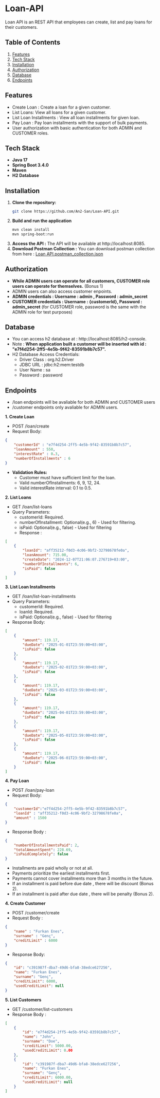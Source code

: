 # Loan-API
Loan API is an REST API that employees can create, list and pay loans for their customers.

## Table of Contents
1. [Features](#features)
2. [Tech Stack](#tech-stack)
3. [Installation](#installation)
4. [Authorization](#authorization)
5. [Database](#database)
6. [Endpoints](#endpoints)

## Features
- Create Loan : Create a loan for a given customer.
- List Loans: View all loans for a given customer.
- List Loan Installments : View all loan installments for given loan.
- Pay Loan : Pay loan installments with the support of bulk payments.
- User authorization with basic authentication for both ADMIN and CUSTOMER roles.

## Tech Stack
- **Java 17**
- **Spring Boot 3.4.0**
- **Maven**
- **H2 Database**

## Installation
1. **Clone the repository:**
   ```bash
   git clone https://github.com/An2-San/Loan-API.git
   ```
2. **Build and run the application**
   ```bash
   mvn clean install
   mvn spring-boot:run
   ```
3. **Access the API :**
   The API will be available at http://localhost:8085.
4. **Download Postman Collection :**
   You can download postman collection from here : [Loan API.postman_collection.json](https://github.com/user-attachments/files/18049496/Loan.API.postman_collection.json)

## Authorization
- **While ADMIN users can operate for all customers, CUSTOMER role users can operate for themselves.** (Bonus 1)
- ADMIN users can also access customer enpoints. 
- **ADMIN credentials : Username : admin , Password : admin_secret**
- **CUSTOMER credentials : Username : {customerId}, Password : admin_secret** (for CUSTOMER role, password is the same with the ADMIN role for test purposes)

## Database
- You can access h2 database at : http://localhost:8085/h2-console.
- Note : **When application built a customer will be inserted with id : "e7f4d254-2ff5-4e5b-9f42-83591b8b7c57".**
- H2 Database Access Credentials:
  - Driver Class : org.h2.Driver
  - JDBC URL : jdbc:h2:mem:testdb
  - User Name : sa
  - Password : password


## Endpoints
- /loan endpoints will be avaliable for both ADMIN and CUSTOMER users
- /customer endpoints only avaliable for ADMIN users.
  
**1. Create Loan**
  - POST /loan/create
  - Request Body: 
```json
{
    "customerId" : "e7f4d254-2ff5-4e5b-9f42-83591b8b7c57",
    "loanAmount" : 550,
    "interestRate" : 0.3,
    "numberOfInstallments" : 6
}
```
- **Validation Rules:**
  - Customer must have sufficient limit for the loan.
  - Valid numberOfInstallments: 6, 9, 12, 24.
  - Valid interestRate interval: 0.1 to 0.5.
 
  
**2. List Loans**
- GET /loan/list-loans
- Query Parameters:
    - customerId: Required.
    - numberOfInstallment: Optional(e.g., 6) - Used for filtering.
    - isPaid: Optional(e.g., false) - Used for filtering
  - Response :
```json
[
    {
        "loanId": "aff35212-f0d3-4c06-9bf2-32798678fe0a",
        "loanAmount": 715.00,
        "createDate": "2024-12-07T21:06:07.276719+03:00",
        "numberOfInstallments": 6,
        "isPaid": false
    }
]
```
 
**3. List Loan Installments**
- GET /loan/list-loan-installments
- Query Parameters:
    - customerId: Required.
    - loanId: Required.
    - isPaid: Optional(e.g., false) - Used for filtering
- Response Body:
```json
[
    {
        "amount": 119.17,
        "dueDate": "2025-01-01T23:59:00+03:00",
        "isPaid": false
    },
    {
        "amount": 119.17,
        "dueDate": "2025-02-01T23:59:00+03:00",
        "isPaid": false
    },
    {
        "amount": 119.17,
        "dueDate": "2025-03-01T23:59:00+03:00",
        "isPaid": false
    },
    {
        "amount": 119.17,
        "dueDate": "2025-04-01T23:59:00+03:00",
        "isPaid": false
    },
    {
        "amount": 119.17,
        "dueDate": "2025-05-01T23:59:00+03:00",
        "isPaid": false
    },
    {
        "amount": 119.17,
        "dueDate": "2025-06-01T23:59:00+03:00",
        "isPaid": false
    }
]
```
 
**4. Pay Loan**
  - POST /loan/pay-loan
  - Request Body: 
```json
{
    "customerId":"e7f4d254-2ff5-4e5b-9f42-83591b8b7c57",
    "loanId" : "aff35212-f0d3-4c06-9bf2-32798678fe0a",
    "amount" : 1500
}
```
   - Response Body :
```json
{
    "numberOfInstallmentsPaid": 2,
    "totalAmountSpent": 228.69,
    "isPaidCompletely": false
}
```
   - Installments are paid wholly or not at all.
   - Payments prioritize the earliest installments first.
   - Payments cannot cover installments more than 3 months in the future.
   - If an installment is paid before due date , there will be discount (Bonus 2).
   - If an installment is paid after due date , there will be penalty (Bonus 2).

**4. Create Customer**
   - POST /customer/create
   - Request Body :
```json
{
    "name" : "Furkan Enes",
    "surname" : "Genç",
    "creditLimit" : 6000
}
```
   - Response Body:
```json
{
    "id": "c391987f-dba7-49d6-bfa8-38edce627256",
    "name": "Furkan Enes",
    "surname": "Genç",
    "creditLimit": 6000,
    "usedCreditLimit": null
}
```
**5. List Customers**
   - GET /customer/list-customers
   - Response Body :
```json
[
    {
        "id": "e7f4d254-2ff5-4e5b-9f42-83591b8b7c57",
        "name": "John",
        "surname": "Doe",
        "creditLimit": 5000.00,
        "usedCreditLimit": 0.00
    },
    {
        "id": "c391987f-dba7-49d6-bfa8-38edce627256",
        "name": "Furkan Enes",
        "surname": "Genç",
        "creditLimit": 6000.00,
        "usedCreditLimit": null
    }
]
```
